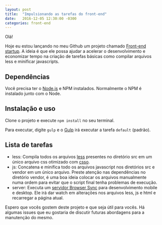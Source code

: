 ```yaml
---
layout: post
title:  "Impulsionando as tarefas do front-end"
date:   2016-12-05 12:30:00 -0300
categories: front-end
---
```


Olá!

Hoje eu estou lançando no meu Github um projeto chamado [Front-end startup](https://github.com/barbier/front-end-startup). A ideia é que ele possa ajudar a acelerar o desenvolvimento e economizar tempo na criação de tarefas básicas como compilar arquivos less e minificar javascripts.

## Dependências

Você precisa ter o [Node.js](https://nodejs.org/en/) e NPM instalados. Normalmente o NPM é instalado junto com o Node.

## Instalação e uso

Clone o projeto e execute `npm install` no seu terminal.

Para executar, digite `gulp` e o [Gulp](http://gulpjs.com/) irá executar a tarefa `default` (padrão).

## Lista de tarefas

- less: Compila todos os arquivos [less](http://lesscss.org/) presentes no diretório src em um único arquivo css otimizado com [csso](https://github.com/css/csso).
- js: Concatena e minifica todo os arquivos javascript nos diretórios src e vendor em um único arquivo. Preste atenção nas dependências no diretório vendor, é uma boa ideia colocar os arquivos manualmente numa ordem para evitar que o script final tenha problemas de execução.
- server: Executa um [servidor Browser Sync](https://www.browsersync.io/) para desenvolvimento mobile e desktop. Ele irá dar watch em alterações nos arquivos less, js e html e recarregar a página atual.

Espero que vocês gostem deste projeto e que seja útil para vocês. Há algumas issues que eu gostaria de discutir futuras abordagens para a manutenção do mesmo.
